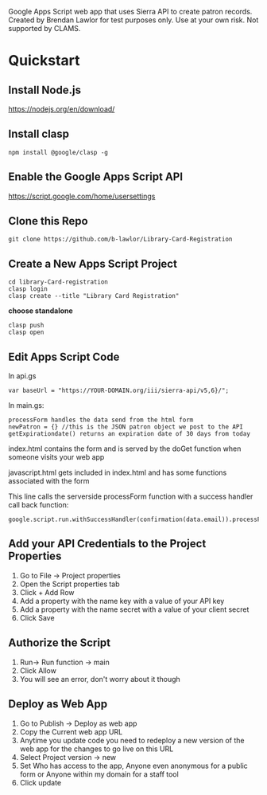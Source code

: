 Google Apps Script web app that uses Sierra API to create patron records. Created by Brendan Lawlor for test purposes only. Use at your own risk. Not supported by CLAMS.

# Quickstart

## Install Node.js
https://nodejs.org/en/download/

## Install clasp
```
npm install @google/clasp -g
```

## Enable the Google Apps Script API
https://script.google.com/home/usersettings

## Clone this Repo
```
git clone https://github.com/b-lawlor/Library-Card-Registration
```

## Create a New Apps Script Project
```
cd library-Card-registration
clasp login
clasp create --title "Library Card Registration"
```
**choose standalone**
```
clasp push
clasp open
```

## Edit Apps Script Code

In api.gs
```
var baseUrl = "https://YOUR-DOMAIN.org/iii/sierra-api/v5,6}/";
```

In main.gs:
```
processForm handles the data send from the html form
newPatron = {} //this is the JSON patron object we post to the API
getExpirationdate() returns an expiration date of 30 days from today
```

index.html contains the form and is served by the doGet function when someone visits your web app

javascript.html gets included in index.html and has some functions associated with the form

This line calls the serverside processForm function with a success handler call back function:
```
google.script.run.withSuccessHandler(confirmation(data.email)).processForm(data);
```

## Add your API Credentials to the Project Properties

1. Go to File -> Project properties
2. Open the Script properties tab
3. Click + Add Row
4. Add a property with the name key with a value of your API key
5. Add a property with the name secret with a value of your client secret
6. Click Save

## Authorize the Script

1. Run-> Run function -> main
2. Click Allow
3. You will see an error, don't worry about it though

## Deploy as Web App

1. Go to Publish -> Deploy as web app
2. Copy the Current web app URL
3. Anytime you update code you need to redeploy a new version of the web app for the changes to go live on this URL
4. Select Project version -> new
5. Set Who has access to the app, Anyone even anonymous for a public form or Anyone within my domain for a staff tool
5. Click update

